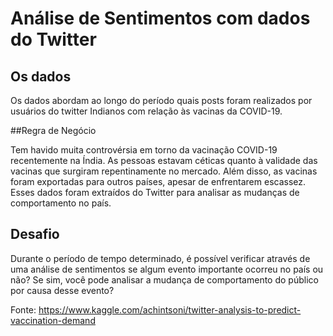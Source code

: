 # Análise de Sentimentos com dados do Twitter

## Os dados

Os dados abordam ao longo do período quais posts foram realizados por usuários do twitter Indianos com relação às vacinas da COVID-19.

##Regra de Negócio

Tem havido muita controvérsia em torno da vacinação COVID-19 recentemente na Índia. As pessoas estavam céticas quanto à validade das vacinas que surgiram repentinamente no mercado. Além disso, as vacinas foram exportadas para outros países, apesar de enfrentarem escassez. Esses dados foram extraídos do Twitter para analisar as mudanças de comportamento no país.

## Desafio

Durante o período de tempo determinado, é possível verificar através de uma análise de sentimentos se algum evento importante ocorreu no país ou não? Se sim, você pode analisar a mudança de comportamento do público por causa desse evento? 


Fonte: https://www.kaggle.com/achintsoni/twitter-analysis-to-predict-vaccination-demand
